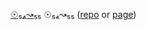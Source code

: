 [☉₅₄↝₅₅](☉₅₄↝₅₅)
☉₅₄↝₅₅ ([repo](../../../../../../../braydeme-n12-2j4.6a54/tree/main/☉⅕₅₅↝⅖₅₅) or [page](../../../../../braydeme-n12-2j4.6a54))
